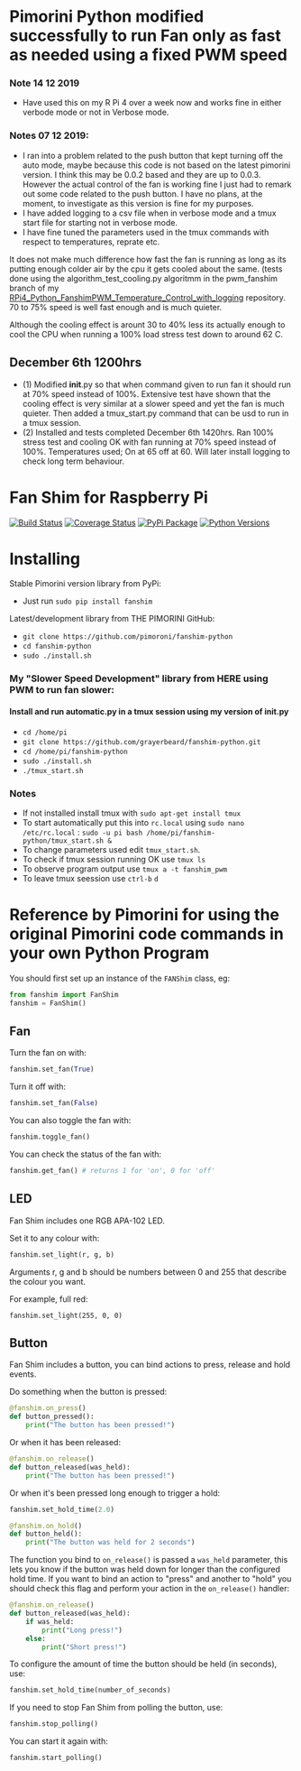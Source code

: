 # Pimorini Python modified successfully to run Fan only as fast as needed using a fixed PWM speed 

### Note 14 12 2019
* Have used this on my R Pi 4 over a week now and works fine in either verbode mode or not in Verbose mode.

### Notes 07 12 2019: 
* I ran into a problem related to the push button that kept turning off the auto mode, maybe because this code is not based on the latest pimorini version.  I think this may be 0.0.2 based and they are up to 0.0.3.  However the actual control of the fan is working fine I just had to remark out some code related to the push button.   I have no plans, at the moment, to investigate as this version is fine for my purposes.
* I have added logging to a csv file when in verbose mode and a tmux start file for starting not in verbose mode.
* I have fine tuned the parameters used in the tmux commands with respect to temperatures, reprate etc.

It does not make much difference how fast the fan is running as long as its putting enough colder air by the cpu it gets cooled about the same. (tests done using the  algorithm_test_cooling.py algoritmm in the pwm_fanshim branch of my [RPi4_Python_FanshimPWM_Temperature_Control_with_logging](https://github.com/grayerbeard/RPi4_Python_FanshimPWM_Temperature_Control_with_logging/tree/pwm_fanshim) repository. 70 to 75% speed is well fast enough and is much quieter.   

Although the cooling effect is arount 30 to 40% less its actually enough to cool the CPU when running a 100% load stress test down to around 62 C.

## December 6th 1200hrs
* (1) Modified __init__.py so that when command given to run fan it should run at 70% speed instead of 100%.   Extensive test have shown that the cooling effect is very similar at a slower speed and yet the fan is much quieter.  Then added a tmux_start.py command that can be usd to run in a tmux session.
* (2) Installed and tests completed December 6th 1420hrs. Ran 100% stress test and cooling OK with fan running at 70% speed instead of 100%.  Temperatures used; On at 65 off at 60.  Will later install logging to check long term behaviour.


# Fan Shim for Raspberry Pi

[![Build Status](https://travis-ci.com/pimoroni/fanshim-python.svg?branch=master)](https://travis-ci.com/pimoroni/fanshim-python)
[![Coverage Status](https://coveralls.io/repos/github/pimoroni/fanshim-python/badge.svg?branch=master)](https://coveralls.io/github/pimoroni/fanshim-python?branch=master)
[![PyPi Package](https://img.shields.io/pypi/v/fanshim.svg)](https://pypi.python.org/pypi/fanshim)
[![Python Versions](https://img.shields.io/pypi/pyversions/fanshim.svg)](https://pypi.python.org/pypi/fanshim)

# Installing

Stable Pimorini version library from PyPi:

* Just run `sudo pip install fanshim`

Latest/development library from THE PIMORINI GitHub:

* `git clone https://github.com/pimoroni/fanshim-python`
* `cd fanshim-python`
* `sudo ./install.sh`

### My "Slower Speed Development" library from HERE using PWM to run fan slower:

#### Install and run automatic.py in a tmux session using my version of __init__.py
* `cd /home/pi`
* `git clone https://github.com/grayerbeard/fanshim-python.git`
* `cd /home/pi/fanshim-python`
* `sudo ./install.sh`
* `./tmux_start.sh`
### Notes
* If not installed install tmux with `sudo apt-get install tmux`
* To start automatically put this into `rc.local` using `sudo nano /etc/rc.local` : `sudo -u pi bash /home/pi/fanshim-python/tmux_start.sh &`
* To change parameters used edit `tmux_start.sh`.
* To check if tmux session running OK use `tmux ls`
* To observe program output use `tmux a -t fanshim_pwm`
* To leave tmux seession use `ctrl-b` `d`


# Reference by Pimorini for using the original Pimorini code commands in your own Python Program

You should first set up an instance of the `FANShim` class, eg:

```python
from fanshim import FanShim
fanshim = FanShim()
```

## Fan

Turn the fan on with:

```python
fanshim.set_fan(True)
```

Turn it off with:

```python
fanshim.set_fan(False)
```

You can also toggle the fan with:

```python
fanshim.toggle_fan()
```

You can check the status of the fan with:

```python
fanshim.get_fan() # returns 1 for 'on', 0 for 'off'
```

## LED

Fan Shim includes one RGB APA-102 LED.

Set it to any colour with:

```python
fanshim.set_light(r, g, b)
```

Arguments r, g and b should be numbers between 0 and 255 that describe the colour you want.

For example, full red:

```
fanshim.set_light(255, 0, 0)
```

## Button

Fan Shim includes a button, you can bind actions to press, release and hold events.

Do something when the button is pressed:

```python
@fanshim.on_press()
def button_pressed():
    print("The button has been pressed!")
```

Or when it has been released:

```python
@fanshim.on_release()
def button_released(was_held):
    print("The button has been pressed!")
```

Or when it's been pressed long enough to trigger a hold:

```python
fanshim.set_hold_time(2.0)

@fanshim.on_hold()
def button_held():
    print("The button was held for 2 seconds")
```

The function you bind to `on_release()` is passed a `was_held` parameter,
this lets you know if the button was held down for longer than the configured
hold time. If you want to bind an action to "press" and another to "hold" you
should check this flag and perform your action in the `on_release()` handler:

```python
@fanshim.on_release()
def button_released(was_held):
    if was_held:
        print("Long press!")
    else:
        print("Short press!")
```

To configure the amount of time the button should be held (in seconds), use:

```python
fanshim.set_hold_time(number_of_seconds)
```

If you need to stop Fan Shim from polling the button, use:

```python
fanshim.stop_polling()
```

You can start it again with:

```python
fanshim.start_polling()
```

